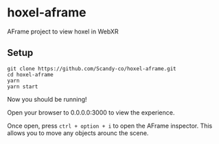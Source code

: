# hoxel-aframe

AFrame project to view hoxel in WebXR

## Setup

```
git clone https://github.com/Scandy-co/hoxel-aframe.git
cd hoxel-aframe
yarn
yarn start
```

Now you should be running!

Open your browser to 0.0.0.0:3000 to view the experience.

Once open, press `ctrl + option + i` to open the AFrame inspector. This allows you to move any objects arounc the scene.
